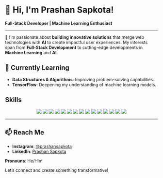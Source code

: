 # 👋 Hi, I'm Prashan Sapkota!

**Full-Stack Developer | Machine Learning Enthusiast**

---

🚀 I'm passionate about **building innovative solutions** that merge web technologies with **AI** to create impactful user experiences. My interests span from **Full-Stack Development** to cutting-edge developments in **Machine Learning** and **AI**.

## 🌱 Currently Learning
- **Data Structures & Algorithms**: Improving problem-solving capabilities.
- **TensorFlow**: Deepening my understanding of machine learning models.

## Skills

<p align="center">
  <!-- Programming Languages -->
  <img src="https://img.shields.io/badge/Java-orange?style=flat&logo=java&logoColor=white" />
  <img src="https://img.shields.io/badge/Python-blue?style=flat&logo=python&logoColor=white" />
  <img src="https://img.shields.io/badge/C%23-239120?style=flat&logo=c-sharp&logoColor=white" />
  <img src="https://img.shields.io/badge/C++-00599C?style=flat&logo=cplusplus&logoColor=white" />
  <img src="https://img.shields.io/badge/SQL-4479A1?style=flat&logo=postgresql&logoColor=white" />
  <img src="https://img.shields.io/badge/R-276DC3?style=flat&logo=r&logoColor=white" />
  <img src="https://img.shields.io/badge/HTML5-E34F26?style=flat&logo=html5&logoColor=white" />
  <img src="https://img.shields.io/badge/CSS3-1572B6?style=flat&logo=css3&logoColor=white" />
  <img src="https://img.shields.io/badge/JavaScript-F7DF1E?style=flat&logo=javascript&logoColor=black" />
  
  <!-- Frameworks -->
  <img src="https://img.shields.io/badge/Node.js-339933?style=flat&logo=nodedotjs&logoColor=white" />
  <img src="https://img.shields.io/badge/ReactJS-61DAFB?style=flat&logo=react&logoColor=white" />
  
  
  <!-- Tools -->
  <img src="https://img.shields.io/badge/Firebase-FFCA28?style=flat&logo=firebase&logoColor=white" />
  <img src="https://img.shields.io/badge/TensorFlow-FF6F00?style=flat&logo=tensorflow&logoColor=white" />
   <img src="https://img.shields.io/badge/OpenCV-5C3EE8?style=flat&logo=opencv&logoColor=white" />
  <img src="https://img.shields.io/badge/Google%20Maps%20API-4285F4?style=flat&logo=google-maps&logoColor=white" />
</p>

---

## 📫 Reach Me
- **Instagram**: [@prashansapkota](https://instagram.com/prashansapkota)
- **LinkedIn**: [Prashan Sapkota](https://linkedin.com/in/prashansapkota)

**Pronouns**: He/Him

Let’s connect and create something transformative!
<!---
prashansapkota/prashansapkota is a ✨ special ✨ repository because its `README.md` (this file) appears on your GitHub profile.
You can click the Preview link to take a look at your changes.
--->
